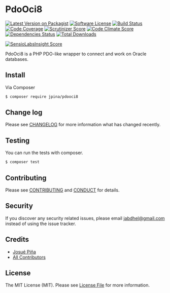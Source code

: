 # PdoOci8

[![Latest Version on Packagist][ico-version]][link-packagist]
[![Software License][ico-license]](LICENSE.md)
[![Build Status][ico-travis]][link-travis]
[![Code Coverage][ico-coverage]][link-coverage]
[![Scrutinizer Score][ico-scrutinizer]][link-scrutinizer]
[![Code Climate Score][ico-codeclimate]][link-codeclimate]
[![Dependencies Status][ico-dependencies]][link-dependencies]
[![Total Downloads][ico-downloads]][link-downloads]

[![SensioLabsInsight Score][ico-sensiolabsinsight]][link-sensiolabsinsight]

PdoOci8 is a PHP PDO-like wrapper to connect and work on Oracle databases.

## Install

Via Composer

``` bash
$ composer require jpina/pdooci8
```

## Change log

Please see [CHANGELOG](CHANGELOG.md) for more information what has changed recently.

## Testing

You can run the tests with composer.

``` bash
$ composer test
```

## Contributing

Please see [CONTRIBUTING](CONTRIBUTING.md) and [CONDUCT](CONDUCT.md) for details.

## Security

If you discover any security related issues, please email [jabdhel@gmail.com](mailto:jabdhel@gmail.com) instead of
using the issue tracker.

## Credits

- [Josué Piña][link-author]
- [All Contributors][link-contributors]

## License

The MIT License (MIT). Please see [License File](LICENSE.md) for more information.

[ico-version]: https://img.shields.io/packagist/v/jpina/pdooci8.svg?style=flat-square
[ico-license]: https://img.shields.io/:license-mit-blue.svg
[ico-travis]: https://travis-ci.org/jpina/pdooci8.svg?branch=master
[ico-coverage]: https://scrutinizer-ci.com/g/jpina/pdooci8/badges/coverage.png?b=master
[ico-scrutinizer]: https://scrutinizer-ci.com/g/jpina/pdooci8/badges/quality-score.png?b=master
[ico-codeclimate]: https://codeclimate.com/github/jpina/pdooci8/badges/gpa.svg
[ico-sensiolabsinsight]: https://insight.sensiolabs.com/projects/02a48483-0e26-4310-b3ac-479226ec7f4f/small.png
[ico-dependencies]: https://gemnasium.com/jpina/pdooci8.svg
[ico-downloads]: https://img.shields.io/packagist/dt/jpina/pdooci8.svg?style=flat-square

[link-packagist]: https://packagist.org/packages/jpina/pdooci8
[link-travis]: https://travis-ci.org/jpina/pdooci8
[link-coverage]: https://scrutinizer-ci.com/g/jpina/pdooci8/?branch=master
[link-scrutinizer]: https://scrutinizer-ci.com/g/jpina/pdooci8/?branch=master
[link-codeclimate]: https://codeclimate.com/github/jpina/pdooci8
[link-sensiolabsinsight]: https://insight.sensiolabs.com/projects/02a48483-0e26-4310-b3ac-479226ec7f4f
[link-dependencies]: https://gemnasium.com/jpina/pdooci8
[link-downloads]: https://packagist.org/packages/jpina/pdooci8
[link-author]: https://github.com/jpina
[link-contributors]: https://github.com/jpina/pdooci8/graphs/contributors
